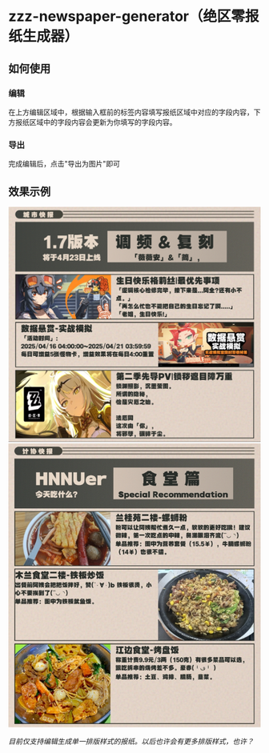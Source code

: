 # zzz-newspaper-generator（绝区零报纸生成器）
## 如何使用
### 编辑
在上方编辑区域中，根据输入框前的标签内容填写报纸区域中对应的字段内容，下方报纸区域中的字段内容会更新为你填写的字段内容。
### 导出
完成编辑后，点击"导出为图片"即可
## 效果示例
<img src="./src/assets/images/example1.png" width="760" />
<img src="./src/assets/images/example2.jpg" width="760" />



*目前仅支持编辑生成单一排版样式的报纸。以后也许会有更多排版样式，也许？*
